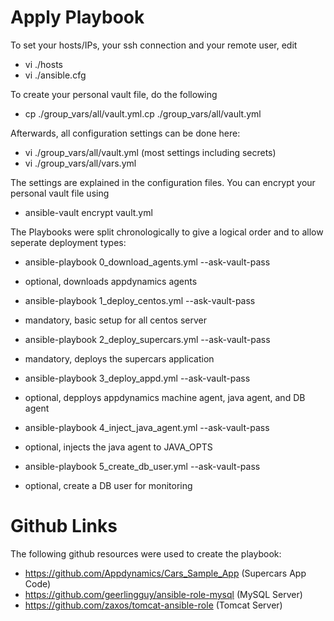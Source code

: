 # Apply Playbook

To set your hosts/IPs, your ssh connection and your remote user, edit

* vi ./hosts
* vi ./ansible.cfg

To create your personal vault file, do the following

* cp ./group_vars/all/vault.yml.cp ./group_vars/all/vault.yml

Afterwards, all configuration settings can be done here:

* vi ./group_vars/all/vault.yml (most settings including secrets)
* vi ./group_vars/all/vars.yml

The settings are explained in the configuration files.
You can encrypt your personal vault file using

* ansible-vault encrypt vault.yml

The Playbooks were split chronologically to give a logical order
and to allow seperate deployment types:

* ansible-playbook 0_download_agents.yml --ask-vault-pass
* optional, downloads appdynamics agents

* ansible-playbook 1_deploy_centos.yml --ask-vault-pass
* mandatory, basic setup for all centos server

* ansible-playbook 2_deploy_supercars.yml --ask-vault-pass
* mandatory, deploys the supercars application

* ansible-playbook 3_deploy_appd.yml --ask-vault-pass
* optional, depploys appdynamics machine agent, java agent, and DB agent

* ansible-playbook 4_inject_java_agent.yml --ask-vault-pass
* optional, injects the java agent to JAVA_OPTS

* ansible-playbook 5_create_db_user.yml --ask-vault-pass 
* optional, create a DB user for monitoring

# Github Links

The following github resources were used to create the playbook:

* https://github.com/Appdynamics/Cars_Sample_App (Supercars App Code)
* https://github.com/geerlingguy/ansible-role-mysql (MySQL Server)
* https://github.com/zaxos/tomcat-ansible-role (Tomcat Server)
